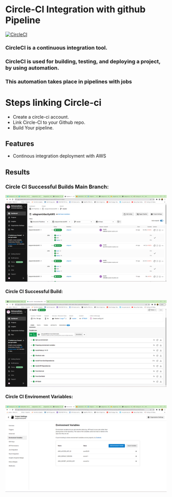 # Circle-CI Integration with github Pipeline

[![CircleCI](https://circleci.com/gh/MohamedGabry98/udagramUdacityAWS.svg?style=shield&circle-token=40c1deeb49d901db1bce92538c9185ddfe842e4f)](https://circleci.com/gh/MohamedGabry98/udagramUdacityAWS)
### CircleCI is a continuous integration tool.
### CircleCI is used for building, testing, and deploying a project, by using automation.
### This automation takes place in pipelines with jobs
# Steps linking Circle-ci
- Create a circle-ci account.
- Link Circle-CI to your Github repo.
- Build Your pipeline.

## Features

- Continous integration deployment with AWS

## Results
### Circle CI Successful Builds Main Branch:
![alt text](https://github.com/MohamedGabry98/udagramUdacityAWS/blob/master/documentation/CircleCI%20Main%20Branch.png?raw=true)
#### Circle CI Successful Build:
![alt text](https://github.com/MohamedGabry98/udagramUdacityAWS/blob/master/documentation/CCI.png?raw=true)
#### Circle CI Enviroment Variables:
![alt text](https://github.com/MohamedGabry98/udagramUdacityAWS/blob/master/documentation/CircleCI%20envs2.png?raw=true)
